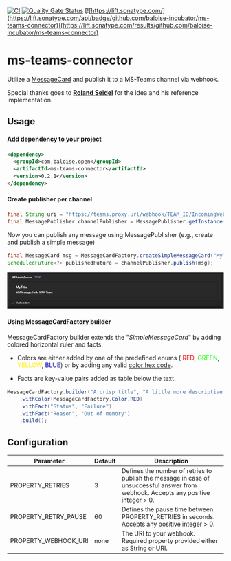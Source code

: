 [![CI](https://github.com/baloise-incubator/ms-teams-connector/actions/workflows/ci.yml/badge.svg?branch=main)](https://github.com/baloise-incubator/ms-teams-connector/actions/workflows/ci.yml)
[![Quality Gate Status](https://sonarcloud.io/api/project_badges/measure?project=baloise-incubator_ms-teams-connector&metric=alert_status)](https://sonarcloud.io/dashboard?id=baloise-incubator_ms-teams-connector)
[![https://lift.sonatype.com/](https://lift.sonatype.com/api/badge/github.com/baloise-incubator/ms-teams-connector)](https://lift.sonatype.com/results/github.com/baloise-incubator/ms-teams-connector)


# ms-teams-connector
Utilize a [MessageCard](https://docs.microsoft.com/en-us/microsoftteams/platform/webhooks-and-connectors/how-to/connectors-using) 
and publish it to a MS-Teams channel via webhook.

Special thanks goes to <a href="https://github.com/luechtdiode" target="_blank"><b>Roland Seidel</b></a> for the idea and his reference implementation.

## Usage
#### Add dependency to your project
```xml
<dependency>
  <groupId>com.baloise.open</groupId>
  <artifactId>ms-teams-connector</artifactId>
  <version>0.2.1</version>
</dependency>
```

#### Create publisher per channel
```java
final String uri = "https://teams.proxy.url/webhook/TEAM_ID/IncomingWebhook/CHANNEL_ID/WEBHOOK_ID";
final MessagePublisher channelPublisher = MessagePublisher.getInstance(uri);
```

Now you can publish any message using MessagePublisher (e.g., create and publish a simple message)
```java
final MessageCard msg = MessageCardFactory.createSimpleMessageCard("MyTitle", "MyMessage: Hello MFA-Team");
ScheduledFuture<?> publishedFuture = channelPublisher.publish(msg);
```
![Example](docs/img/result_example.png)


#### Using MessageCardFactory builder
MessageCardFactory builder extends the "_SimpleMessageCard_" by adding colored horizontal ruler and facts.

- Colors are either added by one of the predefined enums (
<span style="color:#ff0000">RED</span>,
<span style="color:#1aff00">GREEN</span>,
<span style="color:#ffee00">YELLOW</span>,
<span style="color:#0600ab">BLUE</span>) 
or by adding any valid [color hex code](https://www.w3schools.com/colors/colors_picker.asp).

- Facts are key-value pairs added as table below the text.

```java
MessageCardFactory.builder("A crisp title", "A little more descriptive text.")
    .withColor(MessageCardFactory.Color.RED)
    .withFact("Status", "Failure")
    .withFact("Reason", "Out of memory")
    .build();
```



## Configuration

|Parameter|Default|Description|
|---------|-------|-----------|
|PROPERTY_RETRIES|3|Defines the number of retries to publish the message in case of unsuccessful answer from webhook. Accepts any positive integer > 0.|
|PROPERTY_RETRY_PAUSE|60|Defines the pause time between PROPERTY_RETRIES in seconds. Accepts any positive integer > 0.|
|PROPERTY_WEBHOOK_URI|none|The URI to your webhook. Required property provided either as String or URI.|

